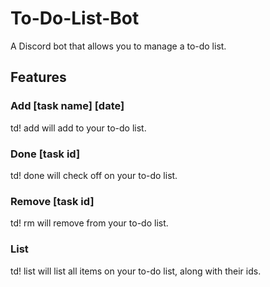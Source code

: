 # To-Do-List-Bot

A Discord bot that allows you to manage a to-do list.

## Features

### Add [task name] [date]

td! add <item> will add <item> to your to-do list.

### Done [task id]

td! done <item> will check off <item> on your to-do list.

### Remove [task id]

td! rm <item> will remove <item> from your to-do list.

### List 

td! list will list all items on your to-do list, along with their ids.
